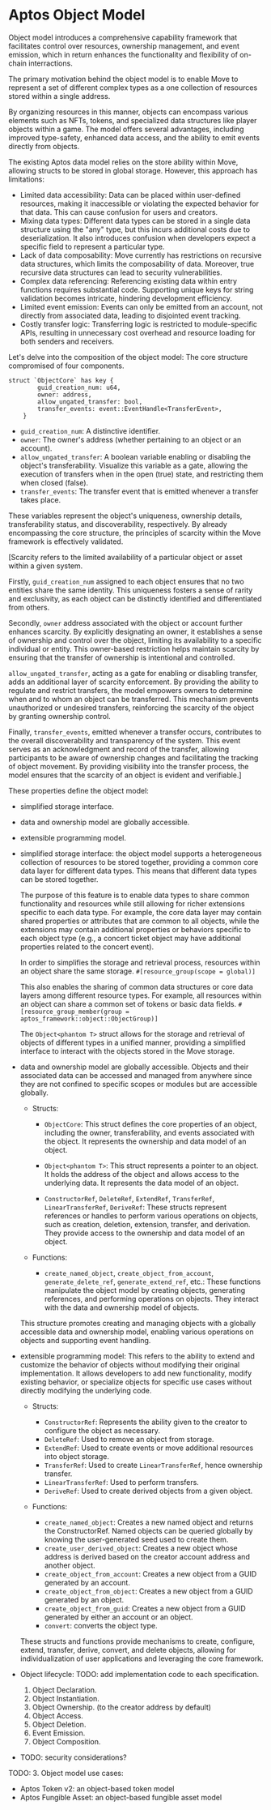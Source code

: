 # Aptos Object Model

Object model introduces a comprehensive capability framework that facilitates control over resources, ownership management, and event emission, which in return enhances the functionality and flexibility of on-chain interractions. 

The primary motivation behind the object model is to enable Move to represent a set of different complex types as a one collection of resources stored within a single address. 

By organizing resources in this manner, objects can encompass various elements such as NFTs, tokens, and specialized data structures like player objects within a game. 
The model offers several advantages, including improved type-safety, enhanced data access, and the ability to emit events directly from objects.

The existing Aptos data model relies on the store ability within Move, allowing structs to be stored in global storage. However, this approach has limitations:
- Limited data accessibility: Data can be placed within user-defined resources, making it inaccessible or violating the expected behavior for that data. This can cause confusion for users and creators.
- Mixing data types: Different data types can be stored in a single data structure using the "any" type, but this incurs additional costs due to deserialization. It also introduces confusion when developers expect a specific field to represent a particular type.
- Lack of data composability: Move currently has restrictions on recursive data structures, which limits the composability of data. Moreover, true recursive data structures can lead to security vulnerabilities.
- Complex data referencing: Referencing existing data within entry functions requires substantial code. Supporting unique keys for string validation becomes intricate, hindering development efficiency.
- Limited event emission: Events can only be emitted from an account, not directly from associated data, leading to disjointed event tracking.
- Costly transfer logic: Transferring logic is restricted to module-specific APIs, resulting in unnecessary cost overhead and resource loading for both senders and receivers.

Let's delve into the composition of the object model:
The core structure compromised of four components. 

```Move
struct `ObjectCore` has key {
        guid_creation_num: u64,
        owner: address,
        allow_ungated_transfer: bool,
        transfer_events: event::EventHandle<TransferEvent>,
    } 
```

- `guid_creation_num`: A distinctive identifier.
- `owner`: The owner's address (whether pertaining to an object or an account). 
- `allow_ungated_transfer`: A boolean variable enabling or disabling the object's transferability. Visualize this variable as a gate, allowing the execution of transfers when in the open (true) state, and restricting them when closed (false). 
- `transfer_events`: The transfer event that is emitted whenever a transfer takes place. 

These variables represent the object's uniqueness, ownership details, transferability status, and discoverability, respectively. By already encompassing the core structure, the principles of scarcity within the Move framework is effectively validated. 

[Scarcity refers to the limited availability of a particular object or asset within a given system.

Firstly, `guid_creation_num` assigned to each object ensures that no two entities share the same identity. This uniqueness fosters a sense of rarity and exclusivity, as each object can be distinctly identified and differentiated from others.

Secondly, `owner` address associated with the object or account further enhances scarcity. By explicitly designating an owner, it establishes a sense of ownership and control over the object, limiting its availability to a specific individual or entity. This owner-based restriction helps maintain scarcity by ensuring that the transfer of ownership is intentional and controlled.

`allow_ungated_transfer`, acting as a gate for enabling or disabling transfer, adds an additional layer of scarcity enforcement. By providing the ability to regulate and restrict transfers, the model empowers owners to determine when and to whom an object can be transferred. This mechanism prevents unauthorized or undesired transfers, reinforcing the scarcity of the object by granting ownership control.

Finally, `transfer_events`, emitted whenever a transfer occurs, contributes to the overall discoverability and transparency of the system. This event serves as an acknowledgment and record of the transfer, allowing participants to be aware of ownership changes and facilitating the tracking of object movement. By providing visibility into the transfer process, the model ensures that the scarcity of an object is evident and verifiable.]

These properties define the object model:
- simplified storage interface.
- data and ownership model are globally accessible.
- extensible programming model.

- simplified storage interface:
    the object model supports a heterogeneous collection of resources to be stored together, providing a common core data layer for different data types. This means that different data types can be stored together.

    The purpose of this feature is to enable data types to share common functionality and resources while still allowing for richer extensions specific to each data type. For example, the core data layer may contain shared properties or attributes that are common to all objects, while the extensions may contain additional properties or behaviors specific to each object type (e.g., a concert ticket object may have additional properties related to the concert event).

    In order to simplifies the storage and retrieval process, resources within an object share the same storage. 
    `#[resource_group(scope = global)]`
    
    This also enables the sharing of common data structures or core data layers among different resource types. For example, all resources within an object can share a common set of tokens or basic data fields.
    `#[resource_group_member(group = aptos_framework::object::ObjectGroup)]`
    
    The `Object<phantom T>` struct allows for the storage and retrieval of objects of different types in a unified manner, providing a simplified interface to interact with the objects stored in the Move storage.

- data and ownership model are globally accessible.
    Objects and their associated data can be accessed and managed from anywhere since they are not confined to specific scopes or modules but are accessible globally.
    
    - Structs:
        - `ObjectCore`: This struct defines the core properties of an object, including the owner, transferability, and events associated with the object. It represents the ownership and data model of an object.

        - `Object<phantom T>`: This struct represents a pointer to an object. It holds the address of the object and allows access to the underlying data. It represents the data model of an object.

        - `ConstructorRef`, `DeleteRef`, `ExtendRef`, `TransferRef`, `LinearTransferRef`, `DeriveRef`: These structs represent references or handles to perform various operations on objects, such as creation, deletion, extension, transfer, and derivation. They provide access to the ownership and data model of an object.

    - Functions:
        - `create_named_object`, `create_object_from_account`, `generate_delete_ref`, `generate_extend_ref`, etc.: These functions manipulate the object model by creating objects, generating references, and performing operations on objects. They interact with the data and ownership model of objects.

    This structure promotes creating and managing objects with a globally accessible data and ownership model, enabling various operations on objects and supporting event handling.

- extensible programming model:
    This refers to the ability to extend and customize the behavior of objects without modifying their original implementation. It allows developers to add new functionality, modify existing behavior, or specialize objects for specific use cases without directly modifying the underlying code.

    - Structs:
        - `ConstructorRef`: Represents the ability given to the creator to configure the object as necessary.
        - `DeleteRef`: Used to remove an object from storage.
        - `ExtendRef`: Used to create events or move additional resources into object storage.
        - `TransferRef`: Used to create `LinearTransferRef`, hence ownership transfer.
        - `LinearTransferRef`: Used to perform transfers.
        - `DeriveRef`: Used to create derived objects from a given object.
    
    - Functions:
        - `create_named_object`: Creates a new named object and returns the ConstructorRef. Named objects can be queried globally by knowing the user-generated seed used to create them.
        - `create_user_derived_object`: Creates a new object whose address is derived based on the creator account address and another object.
        - `create_object_from_account`: Creates a new object from a GUID generated by an account.
        - `create_object_from_object`: Creates a new object from a GUID generated by an object.
        - `create_object_from_guid`: Creates a new object from a GUID generated by either an account or an object.
        - `convert`: converts the object type.

    These structs and functions provide mechanisms to create, configure, extend, transfer, derive, convert, and delete objects, allowing for individualization of user applications and leveraging the core framework.


- Object lifecycle: 
TODO: add implementation code to each specification. 
    1. Object Declaration.
    2. Object Instantiation.
    3. Object Ownership. (to the creator address by default)
    4. Object Access.
    5. Object Deletion.
    6. Event Emission.
    7. Object Composition.


- TODO: security considerations?

TODO:
3. Object model use cases:
- Aptos Token v2: an object-based token model
- Aptos Fungible Asset: an object-based fungible asset model

